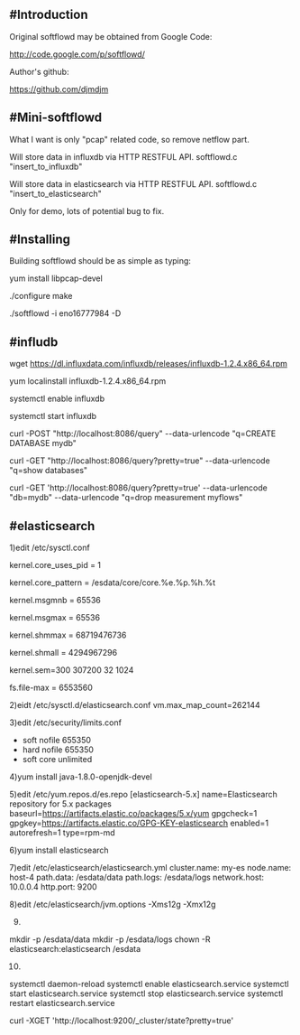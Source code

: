
#Introduction
------------
Original softflowd may be obtained from Google Code:

http://code.google.com/p/softflowd/

Author's github:

https://github.com/djmdjm

#Mini-softflowd
-------------
What I want is only "pcap" related code, so remove netflow part.

Will store data in influxdb via HTTP RESTFUL API.
softflowd.c "insert_to_influxdb"

Will store data in elasticsearch via HTTP RESTFUL API.
softflowd.c "insert_to_elasticsearch"

Only for demo, lots of potential bug to fix.

#Installing
----------
Building softflowd should be as simple as typing:

yum install libpcap-devel

./configure
make

./softflowd -i eno16777984 -D

#infludb
----------
wget https://dl.influxdata.com/influxdb/releases/influxdb-1.2.4.x86_64.rpm

yum localinstall influxdb-1.2.4.x86_64.rpm

systemctl enable influxdb

systemctl start influxdb

curl -POST "http://localhost:8086/query" --data-urlencode "q=CREATE DATABASE mydb"

curl -GET "http://localhost:8086/query?pretty=true" --data-urlencode "q=show databases"

curl -GET 'http://localhost:8086/query?pretty=true' --data-urlencode "db=mydb" --data-urlencode "q=drop measurement myflows"

#elasticsearch 
----------
1)edit /etc/sysctl.conf

kernel.core_uses_pid = 1

kernel.core_pattern = /esdata/core/core.%e.%p.%h.%t

kernel.msgmnb = 65536

kernel.msgmax = 65536

kernel.shmmax = 68719476736

kernel.shmall = 4294967296

kernel.sem=300  307200  32  1024

fs.file-max = 6553560

2)eidt /etc/sysctl.d/elasticsearch.conf
vm.max_map_count=262144

3)edit /etc/security/limits.conf

* soft nofile 655350
* hard nofile 655350
* soft core  unlimited

4)yum install java-1.8.0-openjdk-devel

5)edit /etc/yum.repos.d/es.repo
[elasticsearch-5.x]
name=Elasticsearch repository for 5.x packages
baseurl=https://artifacts.elastic.co/packages/5.x/yum
gpgcheck=1
gpgkey=https://artifacts.elastic.co/GPG-KEY-elasticsearch
enabled=1
autorefresh=1
type=rpm-md

6)yum install elasticsearch

7)edit /etc/elasticsearch/elasticsearch.yml
cluster.name: my-es
node.name: host-4
path.data: /esdata/data
path.logs: /esdata/logs
network.host: 10.0.0.4
http.port: 9200

8)edit /etc/elasticsearch/jvm.options
-Xms12g
-Xmx12g

9)
mkdir -p /esdata/data
mkdir -p /esdata/logs
chown -R elasticsearch:elasticsearch /esdata

10)
systemctl daemon-reload
systemctl enable elasticsearch.service
systemctl start elasticsearch.service
systemctl stop elasticsearch.service
systemctl restart elasticsearch.service

curl -XGET 'http://localhost:9200/_cluster/state?pretty=true'



